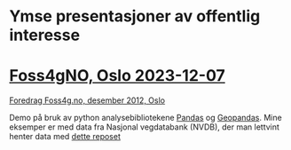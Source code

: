 # Ymse presentasjoner av offentlig interesse 


#  [Foss4gNO, Oslo 2023-12-07](https://github.com/LtGlahn/foredrag/blob/main/2022-12-07-Foss4gno-geopandas-jankrjensen-vegvesen.pdf) 

[Foredrag Foss4g.no, desember 2012, Oslo](https://github.com/LtGlahn/foredrag/blob/main/2022-12-07-Foss4gno-geopandas-jankrjensen-vegvesen.pdf)

Demo på bruk av python analysebibliotekene [Pandas](https://pandas.pydata.org/) og [Geopandas](https://geopandas.org/en/stable/). Mine eksemper er med data fra Nasjonal vegdatabank (NVDB), der man lettvint henter data med [dette reposet](https://github.com/LtGlahn/nvdbapi-V3)


